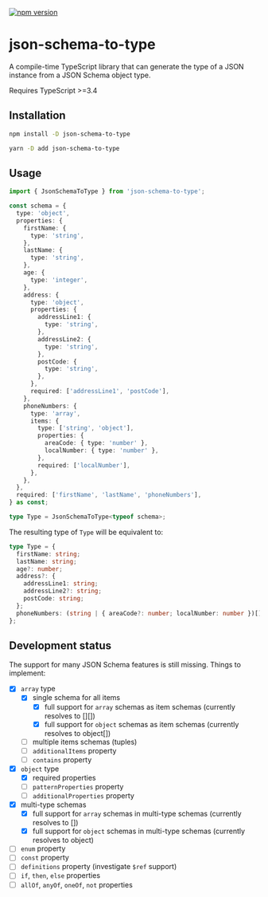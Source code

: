 [![npm version](https://badge.fury.io/js/json-schema-to-type.svg)](https://badge.fury.io/js/json-schema-to-type)

# json-schema-to-type

A compile-time TypeScript library that can generate the type of a JSON instance from a JSON Schema object type.

Requires TypeScript >=3.4

## Installation

```bash
npm install -D json-schema-to-type
```

```bash
yarn -D add json-schema-to-type
```

## Usage

```typescript
import { JsonSchemaToType } from 'json-schema-to-type';

const schema = {
  type: 'object',
  properties: {
    firstName: {
      type: 'string',
    },
    lastName: {
      type: 'string',
    },
    age: {
      type: 'integer',
    },
    address: {
      type: 'object',
      properties: {
        addressLine1: {
          type: 'string',
        },
        addressLine2: {
          type: 'string',
        },
        postCode: {
          type: 'string',
        },
      },
      required: ['addressLine1', 'postCode'],
    },
    phoneNumbers: {
      type: 'array',
      items: {
        type: ['string', 'object'],
        properties: {
          areaCode: { type: 'number' },
          localNumber: { type: 'number' },
        },
        required: ['localNumber'],
      },
    },
  },
  required: ['firstName', 'lastName', 'phoneNumbers'],
} as const;

type Type = JsonSchemaToType<typeof schema>;
```

The resulting type of `Type` will be equivalent to:

```typescript
type Type = {
  firstName: string;
  lastName: string;
  age?: number;
  address?: {
    addressLine1: string;
    addressLine2?: string;
    postCode: string;
  };
  phoneNumbers: (string | { areaCode?: number; localNumber: number })[];
};
```

## Development status

The support for many JSON Schema features is still missing. Things to implement:

- [x] `array` type
  - [x] single schema for all items
    - [x] full support for `array` schemas as item schemas (currently resolves to [][])
    - [x] full support for `object` schemas as item schemas (currently resolves to object[])
  - [ ] multiple items schemas (tuples)
  - [ ] `additionalItems` property
  - [ ] `contains` property
- [x] `object` type
  - [x] required properties
  - [ ] `patternProperties` property
  - [ ] `additionalProperties` property
- [x] multi-type schemas
  - [x] full support for `array` schemas in multi-type schemas (currently resolves to [])
  - [x] full support for `object` schemas in multi-type schemas (currently resolves to object)
- [ ] `enum` property
- [ ] `const` property
- [ ] `definitions` property (investigate `$ref` support)
- [ ] `if`, `then`, `else` properties
- [ ] `allOf`, `anyOf`, `oneOf`, `not` properties
